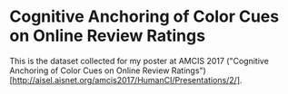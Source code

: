 # Cognitive Anchoring of Color Cues on Online Review Ratings

This is the dataset collected for my poster at AMCIS 2017 ("Cognitive Anchoring of Color Cues on Online Review Ratings")[http://aisel.aisnet.org/amcis2017/HumanCI/Presentations/2/].
